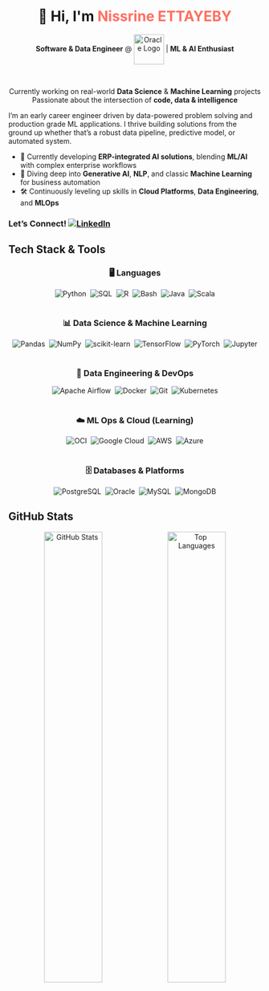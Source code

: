 <h1 align="center">👋 Hi, I'm <span style="color:#FF6F61;">Nissrine ETTAYEBY</span></h1>

<div align="center">

**Software & Data Engineer** @ <img src="https://upload.wikimedia.org/wikipedia/commons/thumb/5/50/Oracle_logo.svg/120px-Oracle_logo.svg.png" alt="Oracle Logo" width="60" height="60" style="vertical-align:middle;" /> | **ML & AI Enthusiast**


<br/>

 Currently working on real-world **Data Science** & **Machine Learning** projects  
 Passionate about the intersection of **code, data & intelligence**

</div>


I’m an early career engineer driven by data-powered problem solving and production grade ML applications. I thrive building solutions from the ground up whether that’s a robust data pipeline, predictive model, or automated system.

- 💼 Currently developing **ERP-integrated AI solutions**, blending **ML/AI** with complex enterprise workflows  
- 🧠 Diving deep into **Generative AI**, **NLP**, and classic **Machine Learning** for business automation  
- 🛠️ Continuously leveling up skills in **Cloud Platforms**, **Data Engineering**, and **MLOps**


### Let’s Connect! [![LinkedIn](https://img.shields.io/badge/LinkedIn-%230077B5.svg?style=for-the-badge&logo=linkedin&logoColor=white)](https://www.linkedin.com/in/nissrine-ettayeby1-659b70190/)


## Tech Stack & Tools

<div align="center">

  <h3>🖥️ Languages</h3>
  <div>
    <img src="https://img.shields.io/badge/Python-3776AB?style=for-the-badge&logo=python&logoColor=white" alt="Python" />&nbsp;
    <img src="https://img.shields.io/badge/SQL-336791?style=for-the-badge&logo=postgresql&logoColor=white" alt="SQL" />&nbsp;
    <img src="https://img.shields.io/badge/R-276DC3?style=for-the-badge&logo=r&logoColor=white" alt="R" />&nbsp;
    <img src="https://img.shields.io/badge/Bash-4EAA25?style=for-the-badge&logo=gnubash&logoColor=white" alt="Bash" />&nbsp;
    <img src="https://img.shields.io/badge/Java-007396?style=for-the-badge&logo=java&logoColor=white" alt="Java" />&nbsp;
    <img src="https://img.shields.io/badge/Scala-DC322F?style=for-the-badge&logo=scala&logoColor=white" alt="Scala" />
  </div>

  <br>

  <h3>📊 Data Science & Machine Learning</h3>
  <div>
    <img src="https://img.shields.io/badge/Pandas-150458?style=for-the-badge&logo=pandas&logoColor=white" alt="Pandas" />&nbsp;
    <img src="https://img.shields.io/badge/NumPy-013243?style=for-the-badge&logo=numpy&logoColor=white" alt="NumPy" />&nbsp;
    <img src="https://img.shields.io/badge/scikit--learn-F7931E?style=for-the-badge&logo=scikit-learn&logoColor=white" alt="scikit-learn" />&nbsp;
    <img src="https://img.shields.io/badge/TensorFlow-FF6F00?style=for-the-badge&logo=tensorflow&logoColor=white" alt="TensorFlow" />&nbsp;
    <img src="https://img.shields.io/badge/PyTorch-EE4C2C?style=for-the-badge&logo=pytorch&logoColor=white" alt="PyTorch" />&nbsp;
    <img src="https://img.shields.io/badge/Jupyter-F37626?style=for-the-badge&logo=jupyter&logoColor=white" alt="Jupyter" />
  </div>

  <br>

  <h3>🔧 Data Engineering & DevOps</h3>
  <div>
    <img src="https://img.shields.io/badge/Airflow-017CEE?style=for-the-badge&logo=apache-airflow&logoColor=white" alt="Apache Airflow" />&nbsp;
    <img src="https://img.shields.io/badge/Docker-2496ED?style=for-the-badge&logo=docker&logoColor=white" alt="Docker" />&nbsp;
    <img src="https://img.shields.io/badge/Git-F05032?style=for-the-badge&logo=git&logoColor=white" alt="Git" />&nbsp;
    <img src="https://img.shields.io/badge/Kubernetes-326CE5?style=for-the-badge&logo=kubernetes&logoColor=white" alt="Kubernetes" />
  </div>

  <br>

  <h3>☁️ ML Ops & Cloud (Learning)</h3>
  <div>
    <img src="https://img.shields.io/badge/OCI-FF0000?style=for-the-badge&logo=oracle&logoColor=white" alt="OCI" />&nbsp;
    <img src="https://img.shields.io/badge/GCP-4285F4?style=for-the-badge&logo=google-cloud&logoColor=white" alt="Google Cloud" />&nbsp;
    <img src="https://img.shields.io/badge/AWS-232F3E?style=for-the-badge&logo=amazon-aws&logoColor=white" alt="AWS" />&nbsp;
    <img src="https://img.shields.io/badge/Microsoft_Azure-0089D6?style=for-the-badge&logo=microsoft-azure&logoColor=white" alt="Azure" />
  </div>

  <br>

  <h3>🗄️ Databases & Platforms</h3>
  <div>
    <img src="https://img.shields.io/badge/PostgreSQL-4169E1?style=for-the-badge&logo=postgresql&logoColor=white" alt="PostgreSQL" />&nbsp;
    <img src="https://img.shields.io/badge/Oracle-F80000?style=for-the-badge&logo=oracle&logoColor=white" alt="Oracle" />&nbsp;
    <img src="https://img.shields.io/badge/MySQL-4479A1?style=for-the-badge&logo=mysql&logoColor=white" alt="MySQL" />&nbsp;
    <img src="https://img.shields.io/badge/MongoDB-47A248?style=for-the-badge&logo=mongodb&logoColor=white" alt="MongoDB" />
  </div>

</div>




## GitHub Stats

<div align="center"> <img src="https://github-readme-stats.vercel.app/api?username=NissrineEttayeby&show_icons=true&theme=tokyonight&hide=prs,issues&border_radius=10&rank_icon=github" width="48%" alt="GitHub Stats" /> <img src="https://github-readme-stats.vercel.app/api/top-langs/?username=NissrineEttayeby&layout=compact&langs_count=8&theme=tokyonight&border_radius=10" width="48%" alt="Top Languages" /> </div>
 

